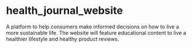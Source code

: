 # health_journal_website
 A platform to help consumers make informed decisions on how to live a more sustainable life. The website will feature educational content to live a healthier lifestyle and healthy product reviews.
